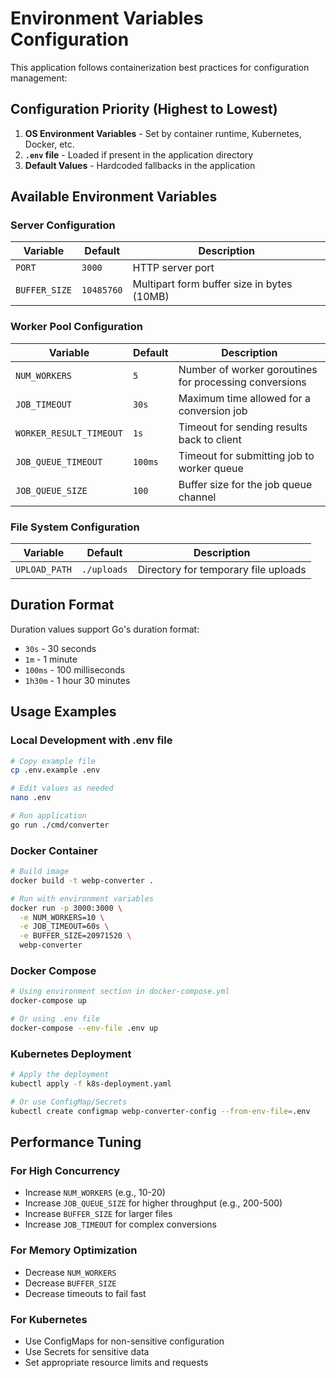 # Environment Variables Configuration

This application follows containerization best practices for configuration management:

## Configuration Priority (Highest to Lowest)

1. **OS Environment Variables** - Set by container runtime, Kubernetes, Docker, etc.
2. **`.env` file** - Loaded if present in the application directory
3. **Default Values** - Hardcoded fallbacks in the application

## Available Environment Variables

### Server Configuration

| Variable | Default | Description |
|----------|---------|-------------|
| `PORT` | `3000` | HTTP server port |
| `BUFFER_SIZE` | `10485760` | Multipart form buffer size in bytes (10MB) |

### Worker Pool Configuration

| Variable | Default | Description |
|----------|---------|-------------|
| `NUM_WORKERS` | `5` | Number of worker goroutines for processing conversions |
| `JOB_TIMEOUT` | `30s` | Maximum time allowed for a conversion job |
| `WORKER_RESULT_TIMEOUT` | `1s` | Timeout for sending results back to client |
| `JOB_QUEUE_TIMEOUT` | `100ms` | Timeout for submitting job to worker queue |
| `JOB_QUEUE_SIZE` | `100` | Buffer size for the job queue channel |

### File System Configuration

| Variable | Default | Description |
|----------|---------|-------------|
| `UPLOAD_PATH` | `./uploads` | Directory for temporary file uploads |

## Duration Format

Duration values support Go's duration format:
- `30s` - 30 seconds
- `1m` - 1 minute
- `100ms` - 100 milliseconds
- `1h30m` - 1 hour 30 minutes

## Usage Examples

### Local Development with .env file

```bash
# Copy example file
cp .env.example .env

# Edit values as needed
nano .env

# Run application
go run ./cmd/converter
```

### Docker Container

```bash
# Build image
docker build -t webp-converter .

# Run with environment variables
docker run -p 3000:3000 \
  -e NUM_WORKERS=10 \
  -e JOB_TIMEOUT=60s \
  -e BUFFER_SIZE=20971520 \
  webp-converter
```

### Docker Compose

```bash
# Using environment section in docker-compose.yml
docker-compose up

# Or using .env file
docker-compose --env-file .env up
```

### Kubernetes Deployment

```bash
# Apply the deployment
kubectl apply -f k8s-deployment.yaml

# Or use ConfigMap/Secrets
kubectl create configmap webp-converter-config --from-env-file=.env
```

## Performance Tuning

### For High Concurrency
- Increase `NUM_WORKERS` (e.g., 10-20)
- Increase `JOB_QUEUE_SIZE` for higher throughput (e.g., 200-500)
- Increase `BUFFER_SIZE` for larger files
- Increase `JOB_TIMEOUT` for complex conversions

### For Memory Optimization
- Decrease `NUM_WORKERS`
- Decrease `BUFFER_SIZE`
- Decrease timeouts to fail fast

### For Kubernetes
- Use ConfigMaps for non-sensitive configuration
- Use Secrets for sensitive data
- Set appropriate resource limits and requests
